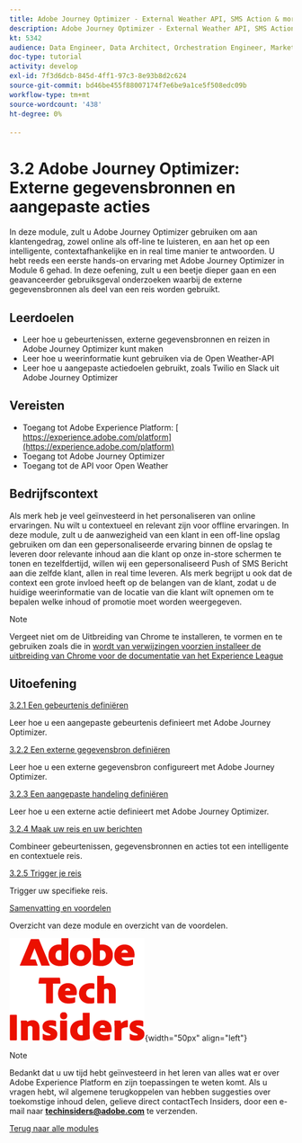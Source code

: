 ```yaml
---
title: Adobe Journey Optimizer - External Weather API, SMS Action & more
description: Adobe Journey Optimizer - External Weather API, SMS Action & more
kt: 5342
audience: Data Engineer, Data Architect, Orchestration Engineer, Marketer
doc-type: tutorial
activity: develop
exl-id: 7f3d6dcb-845d-4ff1-97c3-8e93b8d2c624
source-git-commit: bd46be455f88007174f7e6be9a1ce5f508edc09b
workflow-type: tm+mt
source-wordcount: '438'
ht-degree: 0%

---
```


# 3.2 Adobe Journey Optimizer: Externe gegevensbronnen en aangepaste acties

In deze module, zult u Adobe Journey Optimizer gebruiken om aan klantengedrag, zowel online als off-line te luisteren, en aan het op een intelligente, contextafhankelijke en in real time manier te antwoorden. U hebt reeds een eerste hands-on ervaring met Adobe Journey Optimizer in Module 6 gehad. In deze oefening, zult u een beetje dieper gaan en een geavanceerder gebruiksgeval onderzoeken waarbij de externe gegevensbronnen als deel van een reis worden gebruikt.

## Leerdoelen

- Leer hoe u gebeurtenissen, externe gegevensbronnen en reizen in Adobe Journey Optimizer kunt maken
- Leer hoe u weerinformatie kunt gebruiken via de Open Weather-API
- Leer hoe u aangepaste actiedoelen gebruikt, zoals Twilio en Slack uit Adobe Journey Optimizer

## Vereisten

- Toegang tot Adobe Experience Platform: [ https://experience.adobe.com/platform](https://experience.adobe.com/platform)
- Toegang tot Adobe Journey Optimizer
- Toegang tot de API voor Open Weather

## Bedrijfscontext

Als merk heb je veel geïnvesteerd in het personaliseren van online ervaringen. Nu wilt u contextueel en relevant zijn voor offline ervaringen.
In deze module, zult u de aanwezigheid van een klant in een off-line opslag gebruiken om dan een gepersonaliseerde ervaring binnen de opslag te leveren door relevante inhoud aan die klant op onze in-store schermen te tonen en tezelfdertijd, willen wij een gepersonaliseerd Push of SMS Bericht aan die zelfde klant, allen in real time leveren.
Als merk begrijpt u ook dat de context een grote invloed heeft op de belangen van de klant, zodat u de huidige weerinformatie van de locatie van die klant wilt opnemen om te bepalen welke inhoud of promotie moet worden weergegeven.

>[!NOTE]
>
>Vergeet niet om de Uitbreiding van Chrome te installeren, te vormen en te gebruiken zoals die in [ wordt van verwijzingen voorzien installeer de uitbreiding van Chrome voor de documentatie van het Experience League ](../../gettingstarted/gettingstarted/ex1.md)

## Uitoefening

[3.2.1 Een gebeurtenis definiëren](./ex1.md)

Leer hoe u een aangepaste gebeurtenis definieert met Adobe Journey Optimizer.

[3.2.2 Een externe gegevensbron definiëren](./ex2.md)

Leer hoe u een externe gegevensbron configureert met Adobe Journey Optimizer.

[3.2.3 Een aangepaste handeling definiëren](./ex3.md)

Leer hoe u een externe actie definieert met Adobe Journey Optimizer.

[3.2.4 Maak uw reis en uw berichten](./ex4.md)

Combineer gebeurtenissen, gegevensbronnen en acties tot een intelligente en contextuele reis.

[3.2.5 Trigger je reis](./ex5.md)

Trigger uw specifieke reis.

[Samenvatting en voordelen](./summary.md)

Overzicht van deze module en overzicht van de voordelen.

![ Indexen van de Tech ](./../../../assets/images/techinsiders.png){width="50px" align="left"}

>[!NOTE]
>
>Bedankt dat u uw tijd hebt geïnvesteerd in het leren van alles wat er over Adobe Experience Platform en zijn toepassingen te weten komt. Als u vragen hebt, wil algemene terugkoppelen van hebben suggesties over toekomstige inhoud delen, gelieve direct contactTech Insiders, door een e-mail naar **techinsiders@adobe.com** te verzenden.

[Terug naar alle modules](../../../overview.md)
